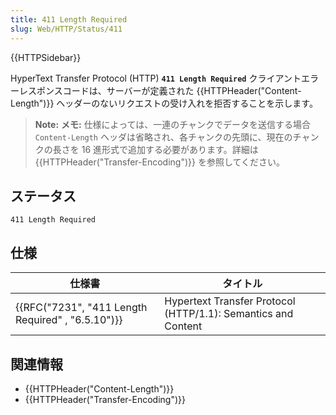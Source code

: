 ```yaml
---
title: 411 Length Required
slug: Web/HTTP/Status/411
---
```


{{HTTPSidebar}}

HyperText Transfer Protocol (HTTP) **`411 Length Required`** クライアントエラーレスポンスコードは、サーバーが定義された {{HTTPHeader("Content-Length")}} ヘッダーのないリクエストの受け入れを拒否することを示します。

> **Note:** **メモ:** 仕様によっては、一連のチャンクでデータを送信する場合 `Content-Length` ヘッダは省略され、各チャンクの先頭に、現在のチャンクの長さを 16 進形式で追加する必要があります。詳細は {{HTTPHeader("Transfer-Encoding")}} を参照してください。

## ステータス

```
411 Length Required
```

## 仕様

| 仕様書                                                           | タイトル                                                      |
| ---------------------------------------------------------------- | ------------------------------------------------------------- |
| {{RFC("7231", "411 Length Required" , "6.5.10")}} | Hypertext Transfer Protocol (HTTP/1.1): Semantics and Content |

## 関連情報

- {{HTTPHeader("Content-Length")}}
- {{HTTPHeader("Transfer-Encoding")}}
